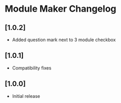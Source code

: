 # Module Maker Changelog

## [1.0.2]
- Added question mark next to 3 module checkbox

## [1.0.1]
- Compatibility fixes

## [1.0.0]
- Initial release
